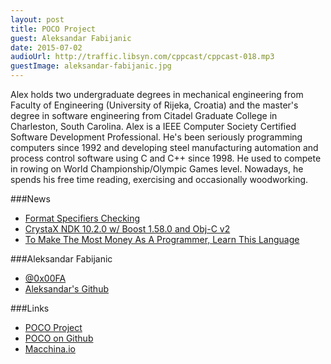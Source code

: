 ```yaml
---
layout: post
title: POCO Project
guest: Aleksandar Fabijanic
date: 2015-07-02
audioUrl: http://traffic.libsyn.com/cppcast/cppcast-018.mp3
guestImage: aleksandar-fabijanic.jpg
---
```


Alex holds two undergraduate degrees in mechanical engineering from Faculty of Engineering (University of Rijeka, Croatia) and the master's degree in software engineering from Citadel Graduate College in Charleston, South Carolina. Alex is a IEEE Computer Society Certified Software Development Professional. He's been seriously programming computers since 1992 and developing steel manufacturing automation and process control software using C and C++ since 1998. He used to compete in rowing on World Championship/Olympic Games level. Nowadays, he spends his free time reading, exercising and occasionally woodworking.


###News

 - [Format Specifiers Checking](http://blogs.msdn.com/b/vcblog/archive/2015/06/22/format-specifiers-checking.aspx)
 - [CrystaX NDK 10.2.0 w/ Boost 1.58.0 and Obj-C v2](http://www.reddit.com/r/cpp/comments/3b2fwu/crystax_ndk_1020_with_boost_1580_and_objectivec_v2/)
 - [To Make The Most Money As A Programmer, Learn This Language](http://www.forbes.com/sites/quora/2015/06/11/to-make-the-most-money-as-a-programmer-learn-this-language/)
 
###Aleksandar Fabijanic

 - [@0x00FA](https://twitter.com/0x00FA/)
 - [Aleksandar's Github](https://github.com/aleks-f)

###Links

 - [POCO Project](http://pocoproject.org/)
 - [POCO on Github](https://github.com/pocoproject/)
 - [Macchina.io](http://macchina.io/)
